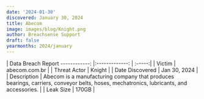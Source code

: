 ```yaml
---
date: '2024-01-30'
discovered: January 30, 2024
title: Abecom
image: images/blog/Knight.png
author: Breachsense Support
draft: false
yearmonths: 2024/january
---
```



| Data Breach Report
------------:     |:-------------:    | :-----:|
| Victim      | abecom.com.br      | 
| Threat Actor      | Knight      | 
| Date Discovered      | Jan 30, 2024      | 
| Description      | Abecom is a manufacturing company that produces bearings, carriers, conveyor belts, hoses, mechatronics, lubricants, and accessories.      | 
| Leak Size      | 170GB      | 

